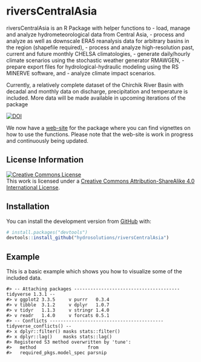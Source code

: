 
<!-- README.md is generated from README.Rmd. Please edit that file -->

# riversCentralAsia

<!-- badges: start -->
<!-- badges: end -->

riversCentralAsia is an R Package with helper functions to - load,
manage and analyze hydrometeorological data from Central Asia, - process
and analyze as well as downscale ERA5 reanalysis data for arbitrary
basins in the region (shapefile required), - process and analyze
high-resolution past, current and future monthly CHELSA climatologies, -
generate daily/hourly climate scenarios using the stochastic weather
generator RMAWGEN, - prepare export files for hydrological-hydraulic
modeling using the RS MINERVE software, and - analyze climate impact
scenarios.

Currently, a relatively complete dataset of the Chirchik River Basin
with decadal and monthly data on discharge, precipitation and
temperature is included. More data will be made available in upcoming
iterations of the package

[![DOI](https://zenodo.org/badge/DOI/10.5281/zenodo.4667422.svg)](https://doi.org/10.5281/zenodo.4667422)

We now have a
[web-site](https://hydrosolutions.github.io/riversCentralAsia/index.html)
for the package where you can find vignettes on how to use the
functions. Please note that the web-site is work in progress and
continuously being updated.

## License Information

<a rel="license" href="http://creativecommons.org/licenses/by-sa/4.0/"><img alt="Creative Commons License" style="border-width:0" src="https://i.creativecommons.org/l/by-sa/4.0/88x31.png" /></a><br />This
work is licensed under a
<a rel="license" href="http://creativecommons.org/licenses/by-sa/4.0/">Creative
Commons Attribution-ShareAlike 4.0 International License</a>.

## Installation

You can install the development version from
[GitHub](https://github.com/) with:

``` r
# install.packages("devtools")
devtools::install_github("hydrosolutions/riversCentralAsia")
```

## Example

This is a basic example which shows you how to visualize some of the
included data.

    #> -- Attaching packages --------------------------------------- tidyverse 1.3.1 --
    #> v ggplot2 3.3.5     v purrr   0.3.4
    #> v tibble  3.1.2     v dplyr   1.0.7
    #> v tidyr   1.1.3     v stringr 1.4.0
    #> v readr   1.4.0     v forcats 0.5.1
    #> -- Conflicts ------------------------------------------ tidyverse_conflicts() --
    #> x dplyr::filter() masks stats::filter()
    #> x dplyr::lag()    masks stats::lag()
    #> Registered S3 method overwritten by 'tune':
    #>   method                   from   
    #>   required_pkgs.model_spec parsnip
